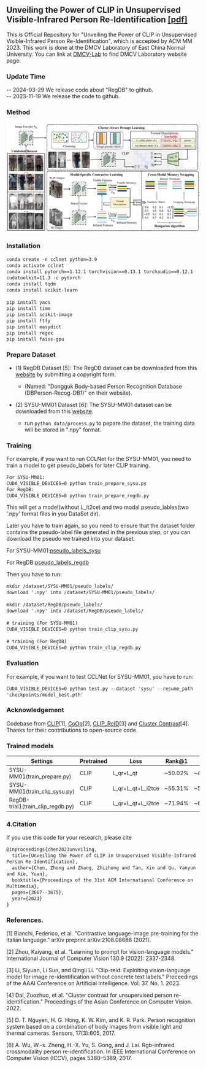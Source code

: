 ## Unveiling the Power of CLIP in Unsupervised Visible-Infrared Person Re-Identification [[pdf]](https://dl.acm.org/doi/pdf/10.1145/3581783.3612050)

This is Official Repository for "Unveiling the Power of CLIP in Unsupervised Visible-Infrared Person Re-Identification", which is accepted by ACM MM 2023. This work is done at the DMCV Laboratory of East China Normal University. You can link at [DMCV-Lab](https://dmcv-ecnu.github.io/) to find DMCV Laboratory website page.


### Update Time
-- 2024-03-29 We release code about "RegDB" to github. <br>
-- 2023-11-19 We release the code to github.

### Method

![framework](fig/method.png)

### Installation

```
conda create -n cclnet python=3.9
conda activate cclnet
conda install pytorch==1.12.1 torchvision==0.13.1 torchaudio==0.12.1 cudatoolkit=11.3 -c pytorch
conda install tqdm
conda install scikit-learn

pip install yacs
pip install timm
pip install scikit-image
pip install ftfy
pip install easydict
pip install regex
pip install faiss-gpu
```

### Prepare Dataset

- (1) RegDB Dataset [5]: The RegDB dataset can be downloaded from this [website](http://dm.dongguk.edu/link.html) by submitting a copyright form.

    - (Named: "Dongguk Body-based Person Recognition Database (DBPerson-Recog-DB1)" on their website). 
  
- (2) SYSU-MM01 Dataset [6]: The SYSU-MM01 dataset can be downloaded from this [website](http://isee.sysu.edu.cn/project/RGBIRReID.htm).

   - run `python data/process.py` to pepare the dataset, the training data will be stored in ".npy" format.

### Training

For example, if you want to run CCLNet for the SYSU-MM01, you need to train a model to get pseudo_labels for later CLIP training.

```
For SYSU-MM01:
CUDA_VISIBLE_DEVICES=0 python train_prepare_sysu.py
For RegDB:
CUDA_VISIBLE_DEVICES=0 python train_prepare_regdb.py
```
This will get a model(without L_it2ce) and two modal pseudo_lables(two '.npy' format files in you DataSet dir).

Later you have to train again, so you need to ensure that the dataset folder contains the pseudo-label file generated in the previous step, or you can download the pseudo we trained into your dataset.

For SYSU-MM01:[pseudo_labels_sysu](https://drive.google.com/drive/folders/1Ysl8tHZ1ZmKlFXnuJHWBZJ9Giel0Q6nZ?usp=drive_link)

For RegDB:[pseudo_labels_regdb](https://drive.google.com/drive/folders/1porzH8N5rVPB-7R2xo3AEdD3whly0w8Z?usp=drive_link)

Then you have to run:
```
mkdir /dataset/SYSU-MM01/pseudo_labels/
download '.npy' into /dataset/SYSU-MM01/pseudo_labels/

mkdir /dataset/RegDB/pseudo_labels/
download '.npy' into /dataset/RegDB/pseudo_labels/

# training (For SYSU-MM01)
CUDA_VISIBLE_DEVICES=0 python train_clip_sysu.py 

# training (For RegDB)
CUDA_VISIBLE_DEVICES=0 python train_clip_regdb.py 
```

### Evaluation

For example, if you want to test CCLNet for SYSU-MM01, you have to run:

```
CUDA_VISIBLE_DEVICES=0 python test.py --dataset 'sysu' --resume_path 'checkpoints/model_best.pth'
```

### Acknowledgement

Codebase from [CLIP](https://github.com/openai/CLIP)[1], [CoOp](https://github.com/KaiyangZhou/CoOp)[2], [CLIP_ReID](https://github.com/Syliz517/CLIP-ReID)[3] and [Cluster Contrast](https://github.com/alibaba/cluster-contrast-reid)[4]. Thanks for their contributions to open-source code.

### Trained models
| Settings                    | Pretrained | Loss | Rank@1 | mAP | Model(pth)                 |
|-----------------------------|------------|---|--------|-----|-----------------------|
| SYSU-MM01(train_prepare.py) | CLIP     | L_qr+L_qt | ~50.02%     | ~45.52%  | [model_perpare_sysu.pth](https://drive.google.com/file/d/1mK41qVbKmWHQLgfSPijk0RYDrWVJdOsG/view?usp=drive_link) |
| SYSU-MM01(train_clip_sysu.py)    | CLIP     | L_qr+L_qt+L_i2tce  | ~55.31%     | ~50.38%  | [model_best_sysu.pth](https://drive.google.com/file/d/1ga6ZCLFDRUbebsisvRXkqR2dc1kV-gH-/view?usp=drive_link) |
| RegDB-trial1(train_clip_regdb.py) | CLIP     | L_qr+L_qt+L_i2tce  | ~71.94%     | ~67.63%  | [model_best_regdb_trial1.pth](https://drive.google.com/file/d/1F8Hh-6J4Va0YI8uA7HWpi-oLC2CW7-MS/view?usp=drive_link) |

### 4.Citation

If you use this code for your research, please cite

```
@inproceedings{chen2023unveiling,
  title={Unveiling the Power of CLIP in Unsupervised Visible-Infrared Person Re-Identification},
  author={Chen, Zhong and Zhang, Zhizhong and Tan, Xin and Qu, Yanyun and Xie, Yuan},
  booktitle={Proceedings of the 31st ACM International Conference on Multimedia},
  pages={3667--3675},
  year={2023}
}
```
### References.

[1] Bianchi, Federico, et al. "Contrastive language-image pre-training for the italian language." arXiv preprint arXiv:2108.08688 (2021).

[2] Zhou, Kaiyang, et al. "Learning to prompt for vision-language models." International Journal of Computer Vision 130.9 (2022): 2337-2348.

[3] Li, Siyuan, Li Sun, and Qingli Li. "Clip-reid: Exploiting vision-language model for image re-identification without concrete text labels." Proceedings of the AAAI Conference on Artificial Intelligence. Vol. 37. No. 1. 2023.

[4] Dai, Zuozhuo, et al. "Cluster contrast for unsupervised person re-identification." Proceedings of the Asian Conference on Computer Vision. 2022.

[5] D. T. Nguyen, H. G. Hong, K. W. Kim, and K. R. Park. Person recognition system based on a combination of body images from visible light and thermal cameras. Sensors, 17(3):605, 2017.

[6] A. Wu, W.-s. Zheng, H.-X. Yu, S. Gong, and J. Lai. Rgb-infrared crossmodality person re-identification. In IEEE International Conference on Computer Vision (ICCV), pages 5380–5389, 2017.
